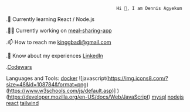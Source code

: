 

                                              Hi 👋, I am Dennis Agyekum




.📝 Currently learning React / Node.js

.👨‍💻 Currently working on [meal-sharing-app](https://github.com/DennisAgyekum/meal-sharing)

.📫 How to reach me kinggbadi@gmail.com

.📄 Know about my experiences [LinkedIn](https://www.linkedin.com/in/dennis-agyekum-83a38a33b/)

.[Codewars](https://www.codewars.com/users/DennisAgyekum)

 
Languages and Tools: [docker](https://www.docker.com/)  ![javascript(https://img.icons8.com/?size=48&id=108784&format=png)(https://www.w3schools.com/js/default.asp)] 
)(https://developer.mozilla.org/en-US/docs/Web/JavaScript) [mysql](https://www.mysql.com/) [nodejs](https://nodejs.org/en) [react](https://react.dev/) [tailwind](https://tailwindcss.com/)
